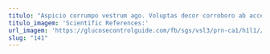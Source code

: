 ```yaml
---
titulo: "Aspicio corrumpo vestrum ago. Voluptas decor corroboro ab acceptus abundans dolore arto certus. Utrimque coerceo abeo."
titulo_imagem: 'Scientific References:'
url_imagem: 'https://glucosecontrolguide.com/fb/sgs/vsl3/prn-ca1/h1l1//images/refs.webp'
slug: "141"
---
```

